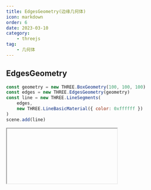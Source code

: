 ```yaml
---
title: EdgesGeometry(边缘几何体)
icon: markdown
order: 6
date: 2023-03-10
category:
    - threejs
tag:
    - 几何体
---
```


## EdgesGeometry

```js
const geometry = new THREE.BoxGeometry(100, 100, 100)
const edges = new THREE.EdgesGeometry(geometry)
const line = new THREE.LineSegments(
    edges,
    new THREE.LineBasicMaterial({ color: 0xffffff })
)
scene.add(line)
```

<IFrame url="https://luotainxu-demo.netlify.app/#/threejs/geometry/edgesGeometry"/>

## 构造器

### geometry : BufferGeometry

任何一个几何体对象

### thresholdAngle : Integer

仅当相邻面的法线之间的角度（单位为角度）超过这个值时，才会渲染边缘。默认值为1

## 属性

共有属性请参见其基类[BufferGeometry](/threejs/几何体/BufferGeometry.md)

### .parameters : Object

一个包含着构造函数中每个参数的对象。在对象实例化之后，对该属性的任何修改都不会改变这个几何体。

## 方法

共有方法请参见其基类[BufferGeometry](/threejs/几何体/BufferGeometry.md)。
